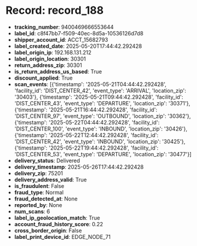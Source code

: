 # Record: record_188

- **tracking_number**: 9400469666553644
- **label_id**: c8f47bb7-f509-40ec-8d5a-10536126d7d8
- **shipper_account_id**: ACCT_15682793
- **label_created_date**: 2025-05-20T17:44:42.292428
- **label_origin_ip**: 192.168.131.212
- **label_origin_location**: 30301
- **return_address_zip**: 30301
- **is_return_address_us_based**: True
- **discount_applied**: True
- **scan_events**: [{'timestamp': '2025-05-21T04:44:42.292428', 'facility_id': 'DIST_CENTER_42', 'event_type': 'ARRIVAL', 'location_zip': '30403'}, {'timestamp': '2025-05-21T09:44:42.292428', 'facility_id': 'DIST_CENTER_43', 'event_type': 'DEPARTURE', 'location_zip': '30371'}, {'timestamp': '2025-05-21T16:44:42.292428', 'facility_id': 'DIST_CENTER_97', 'event_type': 'OUTBOUND', 'location_zip': '30362'}, {'timestamp': '2025-05-22T04:44:42.292428', 'facility_id': 'DIST_CENTER_100', 'event_type': 'INBOUND', 'location_zip': '30426'}, {'timestamp': '2025-05-22T12:44:42.292428', 'facility_id': 'DIST_CENTER_42', 'event_type': 'INBOUND', 'location_zip': '30425'}, {'timestamp': '2025-05-22T19:44:42.292428', 'facility_id': 'DIST_CENTER_53', 'event_type': 'DEPARTURE', 'location_zip': '30477'}]
- **delivery_status**: Delivered
- **delivery_timestamp**: 2025-05-26T17:44:42.292428
- **delivery_zip**: 75201
- **delivery_address_valid**: True
- **is_fraudulent**: False
- **fraud_type**: Normal
- **fraud_detected_at**: None
- **reported_by**: None
- **num_scans**: 6
- **label_ip_geolocation_match**: True
- **account_fraud_history_score**: 0.22
- **cross_border_origin**: False
- **label_print_device_id**: EDGE_NODE_71